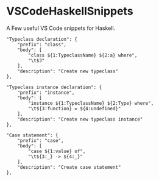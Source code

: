 # VSCodeHaskellSnippets
A Few useful VS Code snippets for Haskell.


	"Typeclass declaration": {
		"prefix": "class",
		"body": [
			"class ${1:TypeclassName} ${2:a} where",
			"\t$3"
		],
		"description": "Create new typeclass"
	},

	"Typeclass instance declaration": {
		"prefix": "instance",
		"body": [
			"instance ${1:TypeclassName} ${2:Type} where",
			"\t${3:function} = ${4:undefined}"
		],
		"description": "Create new typeclass instance"
	},

	"Case statement": {
		"prefix": "case",
		"body": [
			"case ${1:value} of",
			"\t${3:_} -> ${4:_}"
		],
		"description": "Create case statement"
	},

